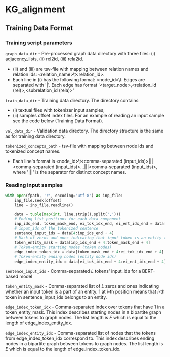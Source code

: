# KG_alignment


## Training Data Format

### Training script parameters

`graph_data_dir` - Pre-processed graph data directory with three files: (i) adjacency_lists, (ii) rel2id, (iii) rela2id.
  * (ii) and (iii) are tsv-file with mapping between relation names and relation ids: <relation_name>\t<relation_id>.
  * Each line in (i) has the following format: <node_id>\t<edges>. Edges are separated with '|'. Each edge has format '<target_node>,<relation_id (rel)>,<subrelation_id (rela)>'

`train_data_dir`  - Training data directory. The directory contains:
  * (i) textual files with tokenizer input samples;
  * (ii) samples offset index files. For an example of reading an input sample see the code below (Training Data Format).

`val_data_dir` - Validation data directory. The directory structure is the same as for training data directory.

`tokenized_concepts_path` - tsv-file with mapping between node ids and tokenized concept names.
  * Each line's format is <node_id>\t<comma-separated (input_ids)>|||<comma-separated (input_ids)>...|||<comma-separated (input_ids)>, where '|||' is the separator for distinct concept names.



### Reading input samples

```python
with open(fpath, 'r', encoding="utf-8") as inp_file:
    inp_file.seek(offset)
    line = inp_file.readline()

    data = tuple(map(int, line.strip().split(',')))
    # Ending list positions for each data component
    inp_ids_end, token_mask_end, ei_tok_idx_end, ei_ent_idx_end = data[:4]
    # input_ids of the tokenized sentence
    sentence_input_ids = data[4:inp_ids_end + 4]
    # Mask of zeros and ones indicating that input token is an entity token 
    token_entity_mask = data[inp_ids_end + 4:token_mask_end + 4]
    # Token-entity starting nodes (token nodes)
    edge_index_token_idx = data[token_mask_end + 4:ei_tok_idx_end + 4]
    # Token-entity ending nodes (entity node ids)
    edge_index_entity_idx = data[ei_tok_idx_end + 4:ei_ent_idx_end + 4]
```


`sentence_input_ids` - Comma-separated $L$ tokens' input_ids for a BERT-based model

`token_entity_mask` - Comma-separated list of $L$ zeros and ones indicating whether an input token is a part of an entity. 1 at $i$-th position means that $i$-th token in sentence_input_ids belongs to an entity.

`edge_index_token_idx` - Comma-separated index over tokens that have 1 in a token_entity_mask. This index describes starting nodes in a bipartite graph between tokens to graph nodes. The list length is $E$ which is equal to the length of edge_index_entity_idx.

`edge_index_entity_idx` - Comma-separated list of nodes that the tokens from edge_index_token_idx correspond to. This index describes ending nodes in a bipartite graph between tokens to graph nodes. The list length is $E$ which is equal to the length of edge_index_token_idx.



